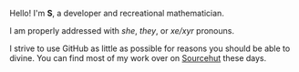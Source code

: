 Hello! I'm **S**, a developer and recreational mathematician.

I am properly addressed with *she*, *they*, or *xe/xyr* pronouns.

I strive to use GitHub as little as possible for reasons you should be able to divine. You can find most of my work over on [Sourcehut](https://sr.ht/~sverona) these days.
